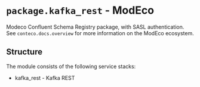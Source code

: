 # `package.kafka_rest` - ModEco

Modeco Confluent Schema Registry package, with SASL authentication.
See `conteco.docs.overview` for more information on the ModEco ecosystem.

## Structure

The module consists of the following service stacks:

 * kafka_rest - Kafka REST
